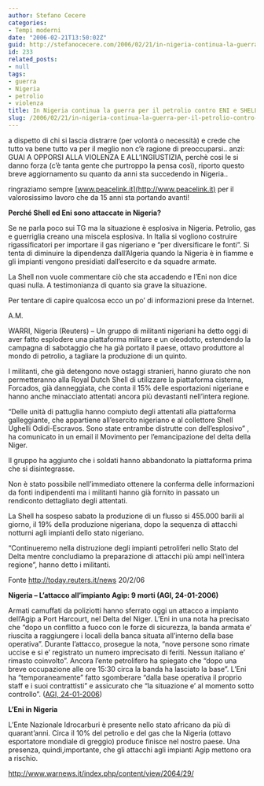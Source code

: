 ```yaml
---
author: Stefano Cecere
categories:
- Tempi moderni
date: "2006-02-21T13:50:02Z"
guid: http://stefanocecere.com/2006/02/21/in-nigeria-continua-la-guerra-per-il-petrolio-contro-eni-e-shell/
id: 233
related_posts:
- null
tags:
- guerra
- Nigeria
- petrolio
- violenza
title: In Nigeria continua la guerra per il petrolio contro ENI e SHELL
slug: /2006/02/21/in-nigeria-continua-la-guerra-per-il-petrolio-contro-eni-e-shell/
---
```


a dispetto di chi si lascia distrarre (per volontà o necessità) e crede che tutto va bene tutto va per il meglio non c&#8217;è ragione di preoccuparsi.. anzi: GUAI A OPPORSI ALLA VIOLENZA E ALL&#8217;INGIUSTIZIA, perchè così le si danno forza (c&#8217;è tanta gente che purtroppo la pensa così), riporto questo breve aggiornamento su quanto da anni sta succedendo in Nigeria..
  
ringraziamo sempre [www.peacelink.it](http://www.peacelink.it) per il valorosissimo lavoro che da 15 anni sta portando avanti!

**Perché Shell ed Eni sono attaccate in Nigeria?**
  
Se ne parla poco sui TG ma la situazione è esplosiva in Nigeria. Petrolio, gas e guerriglia creano una miscela esplosiva. In Italia si vogliono costruire rigassificatori per importare il gas nigeriano e &#8220;per diversificare le fonti&#8221;. Si tenta di diminuire la dipendenza dall&#8217;Algeria quando la Nigeria è in fiamme e gli impianti vengono presidiati dall&#8217;esercito e da squadre armate.
  
La Shell non vuole commentare ciò che sta accadendo e l&#8217;Eni non dice quasi nulla. A testimonianza di quanto sia grave la situazione.
  
Per tentare di capire qualcosa ecco un po&#8217; di informazioni prese da Internet.
  
A.M.

WARRI, Nigeria (Reuters) &#8211; Un gruppo di militanti nigeriani ha detto oggi di aver fatto esplodere una piattaforma militare e un oleodotto, estendendo la campagna di sabotaggio che ha già portato il paese, ottavo produttore al mondo di petrolio, a tagliare la produzione di un quinto.

I militanti, che già detengono nove ostaggi stranieri, hanno giurato che non permetteranno alla Royal Dutch Shell di utilizzare la piattaforma cisterna, Forcados, già danneggiata, che conta il 15% delle esportazioni nigeriane e hanno anche minacciato attentati ancora più devastanti nell&#8217;intera regione.

&#8220;Delle unità di pattuglia hanno compiuto degli attentati alla piattaforma galleggiante, che appartiene all&#8217;esercito nigeriano e al collettore Shell Ughelli Odidi-Escravos. Sono state entrambe distrutte con dell&#8217;esplosivo&#8221; , ha comunicato in un email il Movimento per l&#8217;emancipazione del delta della Niger.

Il gruppo ha aggiunto che i soldati hanno abbandonato la piattaforma prima che si disintegrasse.

Non è stato possibile nell&#8217;immediato ottenere la conferma delle informazioni da fonti indipendenti ma i militanti hanno già fornito in passato un rendiconto dettagliato degli attentati.

La Shell ha sospeso sabato la produzione di un flusso si 455.000 barili al giorno, il 19% della produzione nigeriana, dopo la sequenza di attacchi notturni agli impianti dello stato nigeriano.

&#8220;Continueremo nella distruzione degli impianti petroliferi nello Stato del Delta mentre concludiamo la preparazione di attacchi più ampi nell&#8217;intera regione&#8221;, hanno detto i militanti.

Fonte <http://today.reuters.it/news> 20/2/06

**Nigeria &#8211; L&#8217;attacco all&#8217;impianto Agip: 9 morti (AGI, 24-01-2006)** 
  
Armati camuffati da poliziotti hanno sferrato oggi un attacco a impianto dell&#8217;Agip a Port Harcourt, nel Delta del Niger. L&#8217;Eni in una nota ha precisato che &#8220;dopo un conflitto a fuoco con le forze di sicurezza, la banda armata e&#8217; riuscita a raggiungere i locali della banca situata all&#8217;interno della base operativa&#8221;. Durante l&#8217;attacco, prosegue la nota, &#8220;nove persone sono rimate uccise e si e&#8217; registrato un numero imprecisato di feriti. Nessun italiano e&#8217; rimasto coinvolto&#8221;. Ancora l&#8217;ente petrolifero ha spiegato che &#8220;dopo una breve occupazione alle ore 15:30 circa la banda ha lasciato la base&#8221;. L&#8217;Eni ha &#8220;temporaneamente&#8221; fatto sgomberare &#8220;dalla base operativa il proprio staff e i suoi contrattisti&#8221; e assicurato che &#8220;la situazione e&#8217; al momento sotto controllo&#8221;. ([AGI, 24-01-2006](http://www.agi.it/news.pl?doc=200601241838-1235-RT1-CRO-0-NF60&page=0&id=agionline.dalmondo))

**L&#8217;Eni in Nigeria**
  
L&#8217;Ente Nazionale Idrocarburi è presente nello stato africano da più di quarant&#8217;anni. Circa il 10% del petrolio e del gas che la Nigeria (ottavo esportatore mondiale di greggio) produce finisce nel nostro paese. Una presenza, quindi,importante, che gli attacchi agli impianti Agip mettono ora a rischio.
  
<http://www.warnews.it/index.php/content/view/2064/29/>